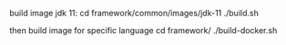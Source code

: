 build image jdk 11:
cd framework/common/images/jdk-11
./build.sh

then build image for specific language
cd framework/<lang>
./build-docker.sh
